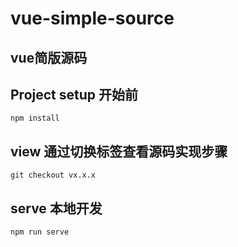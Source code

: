 # vue-simple-source
## vue简版源码

## Project setup 开始前
`npm install`

## view 通过切换标签查看源码实现步骤
`git checkout vx.x.x`

## serve 本地开发
`npm run serve`
